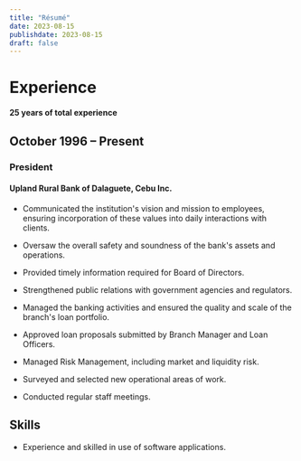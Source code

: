 ```yaml
---
title: "Résumé"
date: 2023-08-15
publishdate: 2023-08-15
draft: false
---
```

# Experience
**25 years of total experience**

## October 1996 – Present
### President
#### Upland Rural Bank of Dalaguete, Cebu Inc.

- Communicated the institution's vision and mission to employees, ensuring incorporation of these values into daily interactions with clients.

- Oversaw the overall safety and soundness of the bank's assets and operations.

- Provided timely information required for Board of Directors.

- Strengthened public relations with government agencies and regulators.

- Managed the banking activities and ensured the quality and scale of the branch's loan portfolio.

- Approved loan proposals submitted by Branch Manager and Loan Officers.

- Managed Risk Management, including market and liquidity risk.

- Surveyed and selected new operational areas of work.

- Conducted regular staff meetings.

## Skills
- Experience and skilled in use of software applications.
